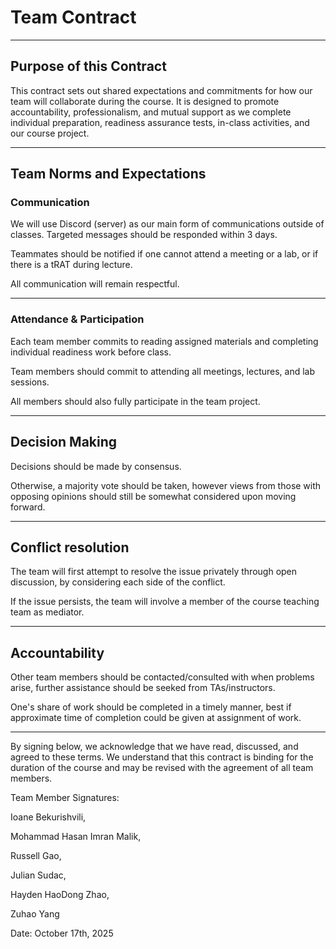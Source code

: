 # Team Contract

---
## Purpose of this Contract

This contract sets out shared expectations and commitments for how our team will collaborate during the course. It is designed to promote accountability, professionalism, and mutual support as we complete individual preparation, readiness assurance tests, in-class activities, and our course project.

---
## Team Norms and Expectations

### Communication

We will use Discord (server) as our main form of communications outside of classes. Targeted messages should be responded within 3 days.

Teammates should be notified if one cannot attend a meeting or a lab, or if there is a tRAT during lecture.

All communication will remain respectful.

---

### Attendance & Participation

Each team member commits to reading assigned materials and completing individual readiness work before class.

Team members should commit to attending all meetings, lectures, and lab sessions.

All members should also fully participate in the team project.

---

## Decision Making

Decisions should be made by consensus.

Otherwise, a majority vote should be taken, however views from those with opposing opinions should still be somewhat considered upon moving forward.

---
## Conflict resolution

The team will first attempt to resolve the issue privately through open discussion, by considering each side of the conflict.

If the issue persists, the team will involve a member of the course teaching team as mediator.

---

## Accountability

Other team members should be contacted/consulted with when problems arise, further assistance should be seeked from TAs/instructors.

One's share of work should be completed in a timely manner, best if approximate time of completion could be given at assignment of work.

---

By signing below, we acknowledge that we have read, discussed, and agreed to these terms. We understand that this contract is binding for the duration of the course and may be revised with the agreement of all team members.

Team Member Signatures:

Ioane Bekurishvili,

Mohammad Hasan Imran Malik,

Russell Gao,

Julian Sudac,

Hayden HaoDong Zhao,

Zuhao Yang

Date: October 17th, 2025

